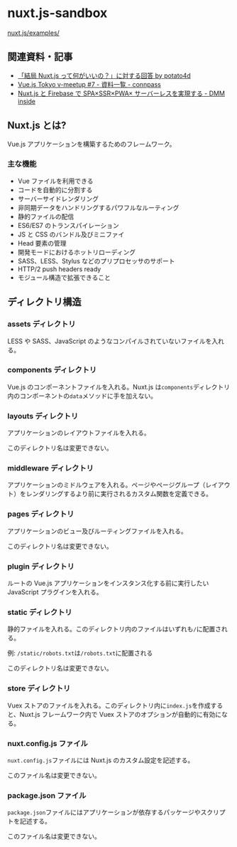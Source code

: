 # nuxt.js-sandbox

[nuxt.js/examples/](https://github.com/nuxt/nuxt.js/tree/dev/examples/)

## 関連資料・記事

- [「結局 Nuxt.js って何がいいの？」に対する回答 by potato4d](https://slides.com/potato4d/vuejs_meetup7)
- [Vue.js Tokyo v-meetup #7 - 資料一覧 - connpass](https://vuejs-meetup.connpass.com/event/82065/presentation/)
- [Nuxt.js と Firebase で SPA×SSR×PWA× サーバーレスを実現する - DMM inside](https://inside.dmm.com/entry/2018/04/10/nuxt-firebase)

## Nuxt.js とは?

Vue.js アプリケーションを構築するためのフレームワーク。

### 主な機能

- Vue ファイルを利用できる
- コードを自動的に分割する
- サーバーサイドレンダリング
- 非同期データをハンドリングするパワフルなルーティング
- 静的ファイルの配信
- ES6/ES7 のトランスパイレーション
- JS と CSS のバンドル及びミニファイ
- Head 要素の管理
- 開発モードにおけるホットリローディング
- SASS、LESS、Stylus などのプリプロセッサのサポート
- HTTP/2 push headers ready
- モジュール構造で拡張できること

## ディレクトリ構造

### assets ディレクトリ

LESS や SASS、JavaScript のようなコンパイルされていないファイルを入れる。

### components ディレクトリ

Vue.js のコンポーネントファイルを入れる。Nuxt.js は`components`ディレクトリ内のコンポーネントの`data`メソッドに手を加えない。

### layouts ディレクトリ

アプリケーションのレイアウトファイルを入れる。

このディレクトリ名は変更できない。

### middleware ディレクトリ

アプリケーションのミドルウェアを入れる。ページやページグループ（レイアウト）をレンダリングするより前に実行されるカスタム関数を定義できる。

### pages ディレクトリ

アプリケーションのビュー及びルーティングファイルを入れる。

このディレクトリ名は変更できない。

### plugin ディレクトリ

ルートの Vue.js アプリケーションをインスタンス化する前に実行したい JavaScript プラグインを入れる。

### static ディレクトリ

静的ファイルを入れる。このディレクトリ内のファイルはいずれも`/`に配置される。

例: `/static/robots.txt`は`/robots.txt`に配置される

このディレクトリ名は変更できない。

### store ディレクトリ

Vuex ストアのファイルを入れる。このディレクトリ内に`index.js`を作成すると、Nuxt.js フレームワーク内で Vuex ストアのオプションが自動的に有効になる。

### nuxt.config.js ファイル

`nuxt.config.js`ファイルには Nuxt.js のカスタム設定を記述する。

このファイル名は変更できない。

### package.json ファイル

`package.json`ファイルにはアプリケーションが依存するパッケージやスクリプトを記述する。

このファイル名は変更できない。
